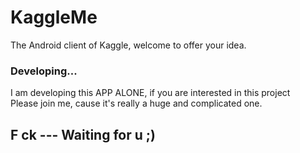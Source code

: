 # KaggleMe
The Android client of Kaggle, welcome to offer your idea.    
### Developing...
I am developing this APP ALONE, if you are interested in this project   
Please join me, cause it's really a huge and complicated one.

## F ck --- Waiting for u ;)
